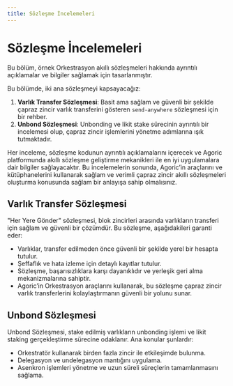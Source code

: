 ```yaml
---
title: Sözleşme İncelemeleri
---
```


# Sözleşme İncelemeleri

Bu bölüm, örnek Orkestrasyon akıllı sözleşmeleri hakkında ayrıntılı açıklamalar ve bilgiler sağlamak için tasarlanmıştır.

Bu bölümde, iki ana sözleşmeyi kapsayacağız:

1. **Varlık Transfer Sözleşmesi**: Basit ama sağlam ve güvenli bir şekilde çapraz zincir varlık transferini gösteren `send-anywhere` sözleşmesi için bir rehber.
2. **Unbond Sözleşmesi**: Unbonding ve likit stake sürecinin ayrıntılı bir incelemesi olup, çapraz zincir işlemlerini yönetme adımlarına ışık tutmaktadır.

Her inceleme, sözleşme kodunun ayrıntılı açıklamalarını içerecek ve Agoric platformunda akıllı sözleşme geliştirme mekanikleri ile en iyi uygulamalara dair bilgiler sağlayacaktır. Bu incelemelerin sonunda, Agoric’in araçlarını ve kütüphanelerini kullanarak sağlam ve verimli çapraz zincir akıllı sözleşmeleri oluşturma konusunda sağlam bir anlayışa sahip olmalısınız.

## Varlık Transfer Sözleşmesi

"Her Yere Gönder" sözleşmesi, blok zincirleri arasında varlıkların transferi için sağlam ve güvenli bir çözümdür. Bu sözleşme, aşağıdakileri garanti eder:

- Varlıklar, transfer edilmeden önce güvenli bir şekilde yerel bir hesapta tutulur.
- Şeffaflık ve hata izleme için detaylı kayıtlar tutulur.
- Sözleşme, başarısızlıklara karşı dayanıklıdır ve yerleşik geri alma mekanizmalarına sahiptir.
- Agoric’in Orkestrasyon araçlarını kullanarak, bu sözleşme çapraz zincir varlık transferlerini kolaylaştırmanın güvenli bir yolunu sunar.



## Unbond Sözleşmesi

Unbond Sözleşmesi, stake edilmiş varlıkların unbonding işlemi ve likit staking gerçekleştirme sürecine odaklanır. Ana konular şunlardır:

- Orkestratör kullanarak birden fazla zincir ile etkileşimde bulunma.
- Delegasyon ve undelegasyon mantığını uygulama.
- Asenkron işlemleri yönetme ve uzun süreli süreçlerin tamamlanmasını sağlama.

